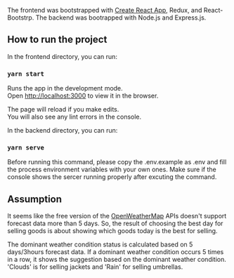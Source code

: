 The frontend was bootstrapped with [Create React App](https://github.com/facebook/create-react-app), Redux, and React-Bootstrp.
The backend was bootrapped with Node.js and Express.js.

## How to run the project

In the frontend directory, you can run:

### `yarn start`

Runs the app in the development mode.<br />
Open [http://localhost:3000](http://localhost:3000) to view it in the browser.

The page will reload if you make edits.<br />
You will also see any lint errors in the console.

In the backend directory, you can run:

### `yarn serve`

Before running this command, please copy the .env.example as .env and fill the process environment variables with your own ones.
Make sure if the console shows the sercer running properly after excuting the command.

## Assumption

It seems like the free version of the [OpenWeatherMap](https://openweathermap.org/price) APIs doesn't support forecast data more than 5 days.
So, the result of choosing the best day for selling goods is about showing which goods today is the best for selling.

The dominant weather condition status is calculated based on 5 days/3hours forecast data. If a dominant weather condition occurs 5 times in a row, it shows the suggestion based on the dominant weather condition.
'Clouds' is for selling jackets and 'Rain' for selling umbrellas.

